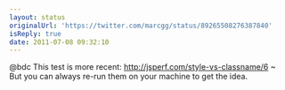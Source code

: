 ```yaml
---
layout: status
originalUrl: 'https://twitter.com/marcgg/status/89265508276387840'
isReply: true
date: 2011-07-08 09:32:10
---
```


@bdc This test is more recent: http://jsperf.com/style-vs-classname/6 ~ But you can always re-run them on your machine to get the idea.
